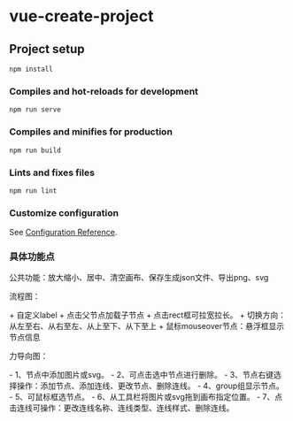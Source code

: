 # vue-create-project

## Project setup
```
npm install
```

### Compiles and hot-reloads for development
```
npm run serve
```

### Compiles and minifies for production
```
npm run build
```

### Lints and fixes files
```
npm run lint
```

### Customize configuration
See [Configuration Reference](https://cli.vuejs.org/config/).

### 具体功能点
<p>公共功能：放大缩小、居中、清空画布、保存生成json文件、导出png、svg</p>
<p>流程图：</p>
+ 自定义label
+ 点击父节点加载子节点
+ 点击rect框可拉宽拉长。
+ 切换方向：从左至右、从右至左、从上至下、从下至上
+ 鼠标mouseover节点：悬浮框显示节点信息
<p>力导向图：</p>
- 1、节点中添加图片或svg。
- 2、可点击选中节点进行删除。
- 3、节点右键选择操作：添加节点、添加连线、更改节点、删除连线。
- 4、group组显示节点。
- 5、可鼠标框选节点。
- 6、从工具栏将图片或svg拖到画布指定位置。
- 7、点击连线可操作：更改连线名称、连线类型、连线样式、删除连线。

